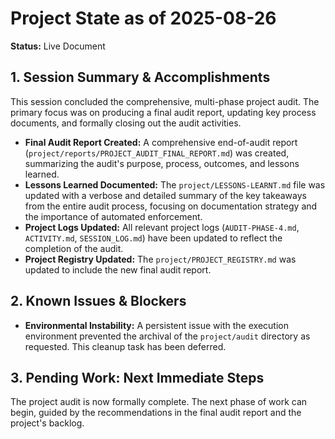 # Project State as of 2025-08-26

**Status:** Live Document

## 1. Session Summary & Accomplishments

This session concluded the comprehensive, multi-phase project audit. The primary focus was on producing a final audit report, updating key process documents, and formally closing out the audit activities.

*   **Final Audit Report Created:** A comprehensive end-of-audit report (`project/reports/PROJECT_AUDIT_FINAL_REPORT.md`) was created, summarizing the audit's purpose, process, outcomes, and lessons learned.
*   **Lessons Learned Documented:** The `project/LESSONS-LEARNT.md` file was updated with a verbose and detailed summary of the key takeaways from the entire audit process, focusing on documentation strategy and the importance of automated enforcement.
*   **Project Logs Updated:** All relevant project logs (`AUDIT-PHASE-4.md`, `ACTIVITY.md`, `SESSION_LOG.md`) have been updated to reflect the completion of the audit.
*   **Project Registry Updated:** The `project/PROJECT_REGISTRY.md` was updated to include the new final audit report.

## 2. Known Issues & Blockers

*   **Environmental Instability:** A persistent issue with the execution environment prevented the archival of the `project/audit` directory as requested. This cleanup task has been deferred.

## 3. Pending Work: Next Immediate Steps

The project audit is now formally complete. The next phase of work can begin, guided by the recommendations in the final audit report and the project's backlog.
